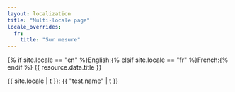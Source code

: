 ```yaml
---
layout: localization
title: "Multi-locale page"
locale_overrides:
  fr:
    title: "Sur mesure"
---
```


{% if site.locale == "en" %}English:{% elsif site.locale == "fr" %}French:{% endif %} {{ resource.data.title }}

{{ site.locale | t }}: {{ "test.name" | t }}
